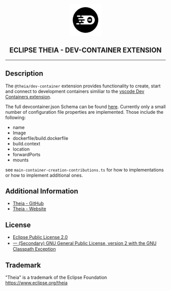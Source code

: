 <div align='center'>

<br />

<img src='https://raw.githubusercontent.com/eclipse-theia/theia/master/logo/theia.svg?sanitize=true' alt='theia-ext-logo' width='100px' />

<h2>ECLIPSE THEIA - DEV-CONTAINER EXTENSION</h2>

<hr />

</div>

## Description

The `@theia/dev-container` extension provides functionality to create, start and connect to development containers similiar to the
[vscode Dev Containers extension](https://marketplace.visualstudio.com/items?itemName=ms-vscode-remote.remote-containers).

The full devcontainer.json Schema can be found [here](https://containers.dev/implementors/json_reference/).
Currently only a small number of configuration file properties are implemented. Those include the following:
- name
- Image
- dockerfile/build.dockerfile
- build.context
- location
- forwardPorts
- mounts

see `main-container-creation-contributions.ts` for how to implementations or how to implement additional ones. 


## Additional Information

- [Theia - GitHub](https://github.com/eclipse-theia/theia)
- [Theia - Website](https://theia-ide.org/)

## License

- [Eclipse Public License 2.0](http://www.eclipse.org/legal/epl-2.0/)
- [一 (Secondary) GNU General Public License, version 2 with the GNU Classpath Exception](https://projects.eclipse.org/license/secondary-gpl-2.0-cp)

## Trademark
"Theia" is a trademark of the Eclipse Foundation
https://www.eclipse.org/theia
